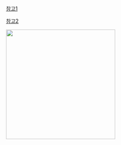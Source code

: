 [참고1](https://swiftwithmajid.com/2022/11/16/building-custom-layout-in-swiftui-basics)

[참고2](https://swiftwithmajid.com/2022/12/06/building-custom-layout-in-swiftui-spacing)

<img src="https://github.com/tjdrhs90/ExFlowLayout/assets/52398398/8d6a5d6d-08d9-4ee3-885e-762d34b9e384" width="300"/>
